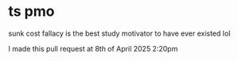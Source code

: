 # ts pmo
sunk cost fallacy is the best study motivator to have ever existed lol

I made this pull request at 8th of April 2025 2:20pm